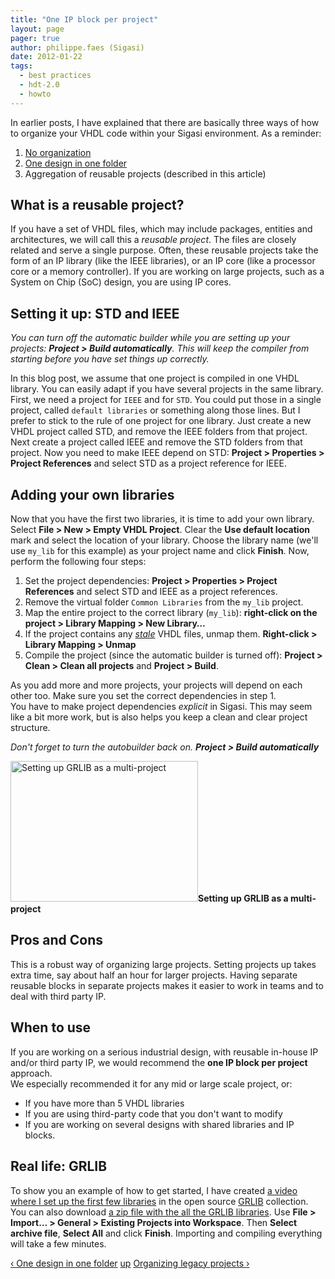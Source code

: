 ```yaml
---
title: "One IP block per project"
layout: page 
pager: true
author: philippe.faes (Sigasi)
date: 2012-01-22
tags: 
  - best practices
  - hdt-2.0
  - howto
---
```

<div class="content">
<p>In earlier posts, I have explained that there are basically three ways of how to organize your <span class="caps">VHDL</span> code within your Sigasi environment. As a reminder: </p>	<ol><li><a href="/content/how-organize-your-vhdl-hardware-projects-sigasi">No organization</a></li>		<li><a href="/content/organizing-vhdl-project-one-design-one-folder">One design in one folder</a></li>		<li>Aggregation of reusable projects  (described in this article)</li>	</ol><h2>What is a reusable project?</h2>	<p>If you have a set of <span class="caps">VHDL</span> files, which may include packages, entities and architectures, we will call this a <em>reusable project</em>. The files are closely related and serve a single purpose. Often, these reusable projects take the form of an IP library (like the <span class="caps">IEEE</span> libraries), or an IP core (like a processor core or a memory controller). If you are working on large projects, such as a System on Chip (SoC) design, you are using IP cores.</p>	<h2>Setting it up: <span class="caps">STD</span> and <span class="caps">IEEE</span> </h2>	<p><em>You can turn off the automatic builder while you are setting up your projects: <strong>Project &gt; Build automatically</strong>. This will keep the compiler from starting before you have set things up correctly.</em></p>	<p>In this blog post, we assume that one project is compiled in one <span class="caps">VHDL</span> library. You can easily adapt if you have several projects in the same library. <br/>First, we need a project for <code>IEEE</code> and for <code>STD</code>. You could put those in a single project, called <code>default libraries</code> or something along those lines. But I prefer to stick to the rule of one project for one library. Just create a new <span class="caps">VHDL</span> project called <span class="caps">STD</span>, and remove the <span class="caps">IEEE</span> folders from that project. Next create a project called <span class="caps">IEEE</span> and remove the <span class="caps">STD</span> folders from that project. Now you need to make <span class="caps">IEEE</span> depend on <span class="caps">STD</span>: <strong>Project &gt; Properties &gt; Project References</strong> and select <span class="caps">STD</span> as a project reference for <span class="caps">IEEE</span>.</p>	<h2>Adding your own libraries</h2>	<p>Now that you have the first two libraries, it is time to add your own library. Select <strong>File &gt; New &gt; Empty <span class="caps">VHDL</span> Project</strong>. Clear the <strong>Use default location</strong> mark and select the location of your library. Choose the library name (we'll use <code>my_lib</code> for this example) as your project name and click <strong>Finish</strong>. Now, perform the following four steps:</p>	<ol><li>Set the project dependencies: <strong>Project &gt; Properties &gt; Project References</strong> and select <span class="caps">STD</span> and <span class="caps">IEEE</span> as a project references.</li>		<li>Remove the virtual folder <code>Common Libraries</code> from the <code>my_lib</code> project.</li>		<li>Map the entire project to the correct library (<code>my_lib</code>): <strong>right-click on the project &gt; Library Mapping &gt; New Library&#8230;</strong></li>		<li>If the project contains any <a href="http://www.sigasi.com/faq/junk-files"><em>stale</em></a> <span class="caps">VHDL</span> files, unmap them. <strong>Right-click &gt; Library Mapping &gt; Unmap</strong></li>		<li>Compile the project (since the automatic builder is turned off): <strong>Project &gt; Clean &gt; Clean all projects</strong> and <strong>Project &gt; Build</strong>.</li>	</ol><p>As you add more and more projects, your projects will depend on each other too. Make sure you set the correct dependencies in step 1.<br/>You have to make project dependencies <em>explicit</em> in Sigasi. This may seem like a bit more work, but is also helps you keep a clean and clear project structure. </p>	<p><em>Don't forget to turn the autobuilder back on. <strong>Project &gt; Build automatically</strong></em></p>	<p><span class="inline inline-right"><a href="http://www.sigasi.com/sites/www.sigasi.com/files/images/multi-project.png" onclick="launch_popup(1452, 1024, 768); return false;" target="_blank"><img src="http://www.sigasi.com/sites/www.sigasi.com/files/images/multi-project.img_assist_custom-300x225.png" alt="Setting up GRLIB as a multi-project" title="Setting up GRLIB as a multi-project" class="image image-img_assist_custom-300x225 " width="300" height="225"/></a><span class="caption" style="width: 298px;"><strong>Setting up <span class="caps">GRLIB</span> as a multi-project</strong></span></span></p>	<h2>Pros and Cons</h2>	<p>This is a robust way of organizing large projects. Setting projects up takes extra time, say about half an hour for larger projects. Having separate reusable blocks in separate projects makes it easier to work in teams and to deal with third party IP.</p>	<h2>When to use</h2>	<p>If you are working on a serious industrial design, with reusable in-house IP and/or third party IP, we would recommend the <strong>one IP block per project</strong> approach.<br/>We especially recommended it for any mid or large scale project, or:	</p><ul><li>If you have more than 5 <span class="caps">VHDL</span> libraries</li>		<li>If you are using third-party code that you don't want to modify</li>		<li>If you are working on several designs with shared libraries and IP blocks.</li>	</ul><h2>Real life: <span class="caps">GRLIB</span></h2>	<p>To show you an example of how to get started, I have created <a href="/screencast/organizing-grlib-one-project-library">a video where I set up the first few libraries</a> in the open source <a href="http://www.gaisler.com/" class="elf-external elf-icon"><span class="caps">GRLIB</span></a> collection. <br/>You can also download <a href="/sites/www.sigasi.com/files/grlib-gpl-1.1.0-b4113-sigasi.zip" title="and a few of its example designs">a zip file with the all the <span class="caps">GRLIB</span> libraries</a>. Use <strong>File &gt; Import&#8230; &gt; General &gt; Existing Projects into Workspace</strong>. Then <strong>Select archive file</strong>, <strong>Select All</strong> and click <strong>Finish</strong>. Importing and compiling everything will take a few minutes.<br/></p>  <div id="book-navigation-1518" class="book-navigation">            <div class="page-links clear-block">              <a href="/content/one-design-one-folder" class="page-previous" title="Go to previous page">&#8249; One design in one folder</a>                    <a href="/content/setting-project" class="page-up" title="Go to parent page">up</a>                    <a href="/content/organizing-legacy-projects" class="page-next" title="Go to next page">Organizing legacy projects &#8250;</a>          </div>      </div>  </div>

